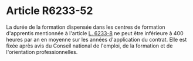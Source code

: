 # Article R6233-52

 

  
La durée de la formation dispensée dans les centres de formation d'apprentis mentionnée à l'article [L. 6233-8][1] ne peut être inférieure à 400 heures par an en moyenne sur les années d'application du contrat. Elle est fixée après avis du Conseil national de l'emploi, de la formation et de l'orientation professionnelles.

 [1]: /affichCodeArticle.do?cidTexte=LEGITEXT000006072050&idArticle=LEGIARTI000006904084&dateTexte=&categorieLien=cid